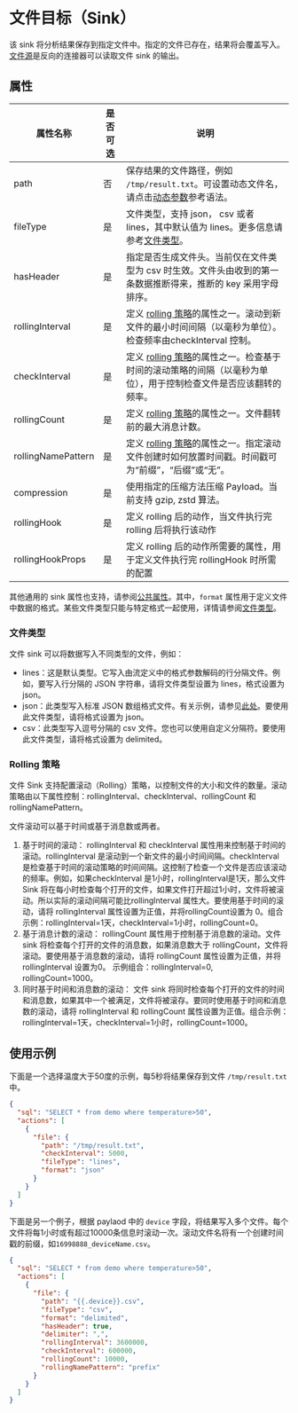 # 文件目标（Sink）

该 sink 将分析结果保存到指定文件中。指定的文件已存在，结果将会覆盖写入。[文件源](../../sources/builtin/file.md)是反向的连接器可以读取文件 sink 的输出。

## 属性

| 属性名称               | 是否可选 | 说明                                                                             |
|--------------------|------|--------------------------------------------------------------------------------|
| path               | 否    | 保存结果的文件路径，例如  `/tmp/result.txt`。可设置动态文件名，请点击[动态参数](../overview.md#动态属性)参考语法。   |
| fileType           | 是    | 文件类型，支持 json， csv 或者 lines，其中默认值为 lines。更多信息请参考[文件类型](#文件类型)。                  |
| hasHeader          | 是    | 指定是否生成文件头。当前仅在文件类型为 csv 时生效。文件头由收到的第一条数据推断得来，推断的 key 采用字母排序。                   |
| rollingInterval    | 是    | 定义 [rolling 策略](#rolling-策略)的属性之一。滚动到新文件的最小时间间隔（以毫秒为单位）。检查频率由checkInterval 控制。 |
| checkInterval      | 是    | 定义 [rolling 策略](#rolling-策略)的属性之一。检查基于时间的滚动策略的间隔（以毫秒为单位），用于控制检查文件是否应该翻转的频率。    |
| rollingCount       | 是    | 定义 [rolling 策略](#rolling-策略)的属性之一。文件翻转前的最大消息计数。                                |
| rollingNamePattern | 是    | 定义 [rolling 策略](#rolling-策略)的属性之一。指定滚动文件创建时如何放置时间戳。时间戳可为“前缀”，“后缀”或“无”。         |
| compression        | 是    | 使用指定的压缩方法压缩 Payload。当前支持 gzip, zstd 算法。                                        |
| rollingHook        | 是    | 定义 rolling 后的动作，当文件执行完 rolling 后将执行该动作                                         |
| rollingHookProps   | 是    | 定义 rolling 后的动作所需要的属性，用于定义文件执行完 rollingHook 时所需的配置                             |

其他通用的 sink 属性也支持，请参阅[公共属性](../overview.md#公共属性)。其中，`format` 属性用于定义文件中数据的格式。某些文件类型只能与特定格式一起使用，详情请参阅[文件类型](#文件类型)。

### 文件类型

文件 sink 可以将数据写入不同类型的文件，例如：

- lines：这是默认类型。它写入由流定义中的格式参数解码的行分隔文件。例如，要写入行分隔的 JSON 字符串，请将文件类型设置为 lines，格式设置为 json。
- json：此类型写入标准 JSON 数组格式文件。有关示例，请参见[此处](https://github.com/lf-edge/ekuiper/tree/master/internal/topo/source/test/test.json)。要使用此文件类型，请将格式设置为 json。
- csv：此类型写入逗号分隔的 csv 文件。您也可以使用自定义分隔符。要使用此文件类型，请将格式设置为 delimited。

### Rolling 策略

文件 Sink 支持配置滚动（Rolling）策略，以控制文件的大小和文件的数量。滚动策略由以下属性控制：rollingInterval、checkInterval、rollingCount 和 rollingNamePattern。

文件滚动可以基于时间或基于消息数或两者。

1. 基于时间的滚动： rollingInterval 和 checkInterval 属性用来控制基于时间的滚动。rollingInterval 是滚动到一个新文件的最小时间间隔。checkInterval 是检查基于时间的滚动策略的时间间隔。这控制了检查一个文件是否应该滚动的频率。例如，如果checkInterval 是1小时，rollingInterval是1天，那么文件 Sink 将在每小时检查每个打开的文件，如果文件打开超过1小时，文件将被滚动。所以实际的滚动间隔可能比rollingInterval 属性大。要使用基于时间的滚动，请将 rollingInterval 属性设置为正值，并将rollingCount设置为 0。组合示例：rollingInterval=1天，checkInterval=1小时，rollingCount=0。
2. 基于消息计数的滚动： rollingCount 属性用于控制基于消息数的滚动。文件 sink 将检查每个打开的文件的消息数，如果消息数大于 rollingCount，文件将滚动。要使用基于消息数的滚动，请将 rollingCount 属性设置为正值，并将 rollingInterval 设置为0。 示例组合：rollingInterval=0, rollingCount=1000。
3. 同时基于时间和消息数的滚动： 文件 sink 将同时检查每个打开的文件的时间和消息数，如果其中一个被满足，文件将被滚存。要同时使用基于时间和消息数的滚动，请将 rollingInterval 和 rollingCount 属性设置为正值。组合示例：rollingInterval=1天，checkInterval=1小时，rollingCount=1000。

## 使用示例

下面是一个选择温度大于50度的示例，每5秒将结果保存到文件 `/tmp/result.txt`  中。

```json
{
  "sql": "SELECT * from demo where temperature>50",
  "actions": [
    {
      "file": {
        "path": "/tmp/result.txt",
        "checkInterval": 5000,
        "fileType": "lines",
        "format": "json"
      }
    }
  ]
}
```

下面是另一个例子，根据 paylaod 中的 `device` 字段，将结果写入多个文件。每个文件将每1小时或有超过10000条信息时滚动一次。滚动文件名将有一个创建时间戳的前缀，如`16998888_deviceName.csv`。

```json
{
  "sql": "SELECT * from demo where temperature>50",
  "actions": [
    {
      "file": {
        "path": "{{.device}}.csv",
        "fileType": "csv",
        "format": "delimited",
        "hasHeader": true,
        "delimiter": ",",
        "rollingInterval": 3600000,
        "checkInterval": 600000,
        "rollingCount": 10000,
        "rollingNamePattern": "prefix"
      }
    }
  ]
}
```
